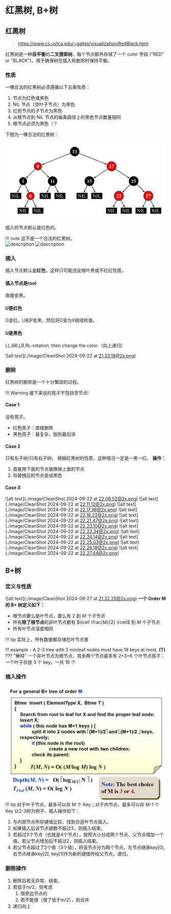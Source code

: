 # 红黑树, B+树
## 红黑树
> https://www.cs.usfca.edu/~galles/visualization/RedBlack.html


红黑树是一种**自平衡**的**二叉搜索树**。每个节点额外存储了一个 color 字段 ("RED" or "BLACK")，用于确保树在插入和删除时保持平衡。
### 性质
一棵合法的红黑树必须遵循以下五条性质：

1.  节点为红色或黑色
2.  NIL 节点（空叶子节点）为黑色
3.  红色节点的子节点为黑色
4.  从根节点到 NIL 节点的每条路径上的黑色节点数量相同
5.  根节点必须为黑色（？

下图为一棵合法的红黑树：

![alt text](./image/image.png)

插入的节点默认是红色的。

!!! note
    这不是一个合法的红黑树。    
    <img src="../image/2.png" alt="description" width="300"/> <img src="../image/1.png" alt="description" width="300"/>  

### 插入
插入节点默认是**红色**，这样只可能违反根叶黑或不红红性质。

#### 插入节点是root
直接变黑。
#### U是红色
G变红，U和P变黑，然后将G变为X继续检查。
#### U是黑色
LL,RR,LR,RL-rotation, then change the color.（向上递归）

![alt text](./image/CleanShot 2024-09-22 at 21.33.18@2x.png)

### 删除
红黑树的删除是一个十分繁琐的过程。

!!! Warning
    接下来说的孩子不包括空节点!
#### Case 1
没有孩子。  
- 红色孩子：直接删除
- 黑色孩子：最复杂，放到最后讲

#### Case 2
只有左子树/只有右子树。 
根据红黑树的性质，这种情况一定是一黑一红。
**操作：**

1. 直接用下面的节点替换掉上面的节点
2. 将替换后的节点变成黑色

#### Case X
![alt text](./image/CleanShot 2024-09-22 at 22.08.52@2x.png)
![alt text](./image/CleanShot 2024-09-22 at 22.11.12@2x.png)
![alt text](./image/CleanShot 2024-09-22 at 22.17.38@2x.png)
![alt text](./image/CleanShot 2024-09-22 at 22.18.22@2x.png)
![alt text](./image/CleanShot 2024-09-22 at 22.21.47@2x.png)
![alt text](./image/CleanShot 2024-09-22 at 22.23.10@2x.png)
![alt text](./image/CleanShot 2024-09-22 at 22.23.34@2x.png)
![alt text](./image/CleanShot 2024-09-22 at 22.24.14@2x.png)
![alt text](./image/CleanShot 2024-09-22 at 22.25.03@2x.png)
![alt text](./image/CleanShot 2024-09-22 at 22.26.18@2x.png)
![alt text](./image/CleanShot 2024-09-22 at 22.27.44@2x.png)

## B+树
### 定义与性质
![alt text](./image/CleanShot 2024-09-27 at 21.32.25@2x.png)
**一个 Order M 的 B+ 树定义如下：**

- 根节点要么是叶节点，要么有 2 到 $M$ 个子节点
- 所有**除了根节点**的非叶节点都有 $\lceil \frac{M}{2} \rceil$ 到 $M$ 个子节点
- 所有叶节点深度相同

!!! tip
    实际上，所有数据都存储在叶节点里

!!! example 
    - A 2-3 tree with 3 nonleaf nodes must have 18 keys at most. **(T)**
    ??? "解释"
        一个非叶节点为根节点，其余两个节点最多有 2\*3=6 个叶节点孩子；一个叶子存放 3 个 key，一共 18 个

### 插入操作
![alt text](./image/234TreeInsert.png)
!!! tip
    对于叶子节点，最多可以存 M 个 Key；对于内节点，最多可以存 M-1 个 Key
以2-3树为例子，插入操作如下：

1. 与内部节点所存键值比较，找到合适叶节点插入。
2. 如果插入后该节点键数不超过3，则插入结束。
3. 若超过3个节点（也就是4个节点），按照大小分成两个节点，父节点增加一个值。若父节点增加后不超过2，则插入结束。
4. 若父节点超过了2个值（3个值），将该节点分为两个节点，左节点继承key[0], 右节点继承key[2], key[1]作为新的键值传给父节点，递归。

### 删除操作

1. 删除后若无异常，结束。
2. 若低于m/2，则考虑
      1. 借旁边节点的
      2. 若不能借（借了低于m/2），则合并
3. 递归向上